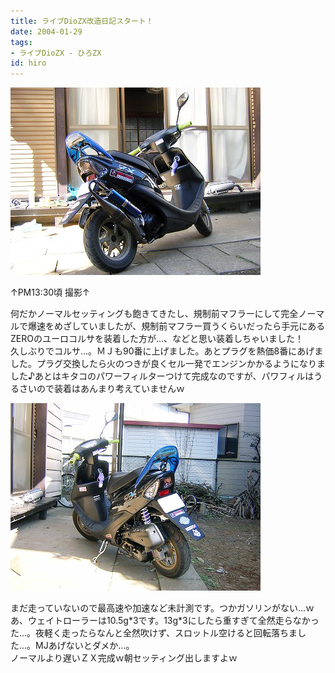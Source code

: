 ```yaml
---
title: ライブDioZX改造日記スタート！
date: 2004-01-29
tags:
- ライブDioZX - ひろZX
id: hiro
---
```



<div class="center spacing"><img alt="" src="/photo/diary/2004.01.29_zx1.jpg" width="400" height="300"></div>
<p class="sentence">↑PM13:30頃 撮影↑</p>
<p class="sentence spacing10">何だかノーマルセッティングも飽きてきたし、規制前マフラーにして完全ノーマルで爆速をめざしていましたが、規制前マフラー買うくらいだったら手元にあるZEROのユーロコルサを装着した方が...、などと思い装着しちゃいました！<br>久しぶりでコルサ...。ＭＪも90番に上げました。あとプラグを熱価8番にあげました。プラグ交換したら火のつきが良くセル一発でエンジンかかるようになりました♪あとはキタコのパワーフィルターつけて完成なのですが、パワフィルはうるさいので装着はあんまり考えていませんｗ</p>
<div class="center spacing"><img alt="" src="/photo/diary/2004.01.29_zx2.jpg" width="400" height="300"></div>
<p class="sentence">まだ走っていないので最高速や加速など未計測です。つかガソリンがない...ｗ<br>
あ、ウェイトローラーは10.5g*3です。13g*3にしたら重すぎて全然走らなかった...。夜軽く走ったらなんと全然吹けず、スロットル空けると回転落ちました...。MJあげないとダメか...。<br>ノーマルより遅いＺＸ完成ｗ朝セッティング出しますよｗ </p>
